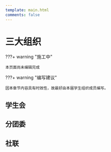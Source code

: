 ```yaml
---
template: main.html
comments: false
---
```


# 三大组织

???+ warning "施工中"

    本页面尚未编辑完成

???+ warning "编写建议"

    因本章节内容具有时效性，故最好由本届学生组织成员编写。

## 学生会

## 分团委

## 社联
